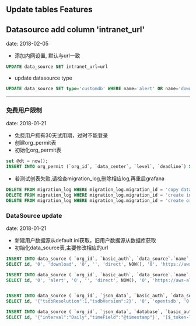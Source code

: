 ## Update tables Features

## Datasource add column 'intranet_url'
date: 2018-02-05

- 添加内网设置, 默认与url一致
```sql
UPDATE data_source SET intranet_url=url
```
- update datasource type
```sql
UPDATE data_source SET type='customdb' WHERE name='alert' OR name='download'
```
---
### 免费用户限制
date: 2018-01-21

- 免费用户拥有30天试用期，过时不能登录
- 创建org_permit表
- 初始化org_permit表
```sql
set @dt = now();
INSERT INTO org_permit (`org_id`, `data_center`, `level`, `deadline`) SELECT id, 'ucloud', 'free', date_add(@dt, interval 30 day) FROM org;
```
- 若测试创表失败,请检查migration_log,删除相应log,再重启grafana
```sql
DELETE FROM migration_log WHERE migration_log.migration_id = 'copy data account to org_permit';
DELETE FROM migration_log WHERE migration_log.migration_id = 'create index UQE_org_permit_org_id - v1';
DELETE FROM migration_log WHERE migration_log.migration_id = 'create org_permit table';
```

### DataSource update
date: 2018-01-21

- 新建用户数据源从default.ini获取，旧用户数据源从数据库获取
- 初始化data_source表,主要修改相应的url
```sql
INSERT INTO data_source ( `org_id`, `basic_auth`, `data_source`.`name`, `version`, `basic_auth_password`, `access`, `updated`, `with_credentials`, `url`, `type`, `created`, `is_default`)
SELECT id, '0', 'download', '0', '', 'direct', NOW(), '0', 'https://aws-download.cloudwiz.cn', 'download', NOW(), '0' FROM org;

INSERT INTO data_source ( `org_id`, `basic_auth`, `data_source`.`name`, `version`, `basic_auth_password`, `access`, `updated`, `with_credentials`, `url`, `type`, `created`, `is_default`)
SELECT id, '0', 'alert', '0', '', 'direct', NOW(), '0', 'https://aws-alert.cloudwiz.cn', 'alert', NOW(), '0' FROM org;


INSERT INTO data_source ( `org_id`, `json_data`, `basic_auth`, `data_source`.`name`, `version`, `basic_auth_password`, `access`, `updated`, `with_credentials`, `url`, `type`, `created`, `is_default`)
SELECT id, '{"tsdbResolution":1,"tsdbVersion":2}', '0', 'opentsdb', '0', '', 'proxy', NOW(), '0', 'https://tsdb.cloudwiz.cn', 'opentsdb', NOW(), '1' FROM org;

INSERT INTO data_source ( `org_id`, `json_data`, `database`, `basic_auth`, `data_source`.`name`, `version`, `basic_auth_password`, `access`, `updated`, `with_credentials`, `url`, `type`, `created`, `is_default`)
SELECT id, '{"interval":"Daily","timeField":"@timestamp"}', '[$_token-logstash-]YYYY.MM.DD', '0', 'elk', '0', '', 'proxy', NOW(), '0', 'https://aws-log.cloudwiz.cn', 'elasticsearch', NOW(), '0' FROM org;
```
